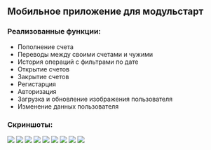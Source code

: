 ## Мобильное приложение для модульстарт
### Реализованные функции:
- Пополнение счета
- Переводы между своими счетами и чужими
- История операций с фильтрами по дате
- Открытие счетов
- Закрытие счетов
- Регистарция
- Авторизация
- Загрузка и обновление изображения пользователя
- Изменение данных пользователя 

### Скриншоты:
![](images/1.png)
![](images/2.png)
![](images/3.png)
![](images/4.png)
![](images/5.png)
![](images/6.png)
![](images/7.png)
![](images/8.png)
![](images/9.png)
